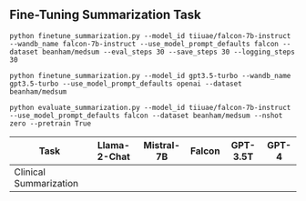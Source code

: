 ## Fine-Tuning Summarization Task

```
python finetune_summarization.py --model_id tiiuae/falcon-7b-instruct --wandb_name falcon-7b-instruct --use_model_prompt_defaults falcon --dataset beanham/medsum --eval_steps 30 --save_steps 30 --logging_steps 30
```

```
python finetune_summarization.py --model_id gpt3.5-turbo --wandb_name gpt3.5-turbo --use_model_prompt_defaults openai --dataset beanham/medsum
```

```
python evaluate_summarization.py --model_id tiiuae/falcon-7b-instruct --use_model_prompt_defaults falcon --dataset beanham/medsum --nshot zero --pretrain True
```

| Task                   | Llama-2-Chat | Mistral-7B | Falcon | GPT-3.5T | GPT-4 |
| ---------------------- | ------------ | ---------- | ------ | -------- | ----- |
| Clinical Summarization |              |            |        |          |       |
